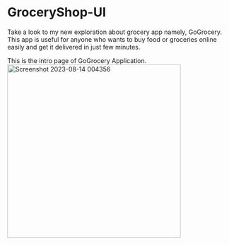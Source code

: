 # GroceryShop-UI
Take a look to my new exploration about grocery app namely, GoGrocery. This app is useful for anyone who wants to buy food or groceries online easily and get it delivered in just few minutes.

This is the intro page of GoGrocery Application.
<img width="392" alt="Screenshot 2023-08-14 004356" src="https://github.com/kanishthaaaa/GroceryShop-UI/assets/108674401/2be94d94-e1f7-4627-8b2b-0188dfb5d41f">
